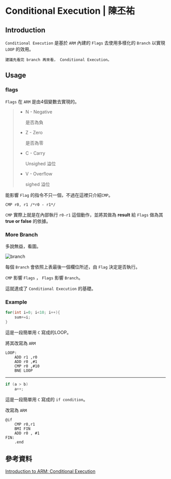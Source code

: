 # Conditional Execution | 陳丕祐

## Introduction
`Conditional Execution` 是基於 `ARM` 內建的 `Flags` 去使用多樣化的 `Branch` 以實現 `LOOP` 的效用。

```
建議先看完 branch 再來看， Conditional Execution。
```

## Usage

### flags

`Flags` 在 `ARM` 是由4個變數去實現的。

>* N - Negative
>
>   是否為負
>
>* Z - Zero
>
>   是否為零
>
>* C - Carry
>
>   Unsighed 溢位
>
>* V - Overflow
>
>   sighed 溢位

能影響 `Flag` 的指令不只一個，不過在這裡只介紹`CMP`。

```arm
CMP r0, r1 /*r0 - r1*/
```
`CMP` 實際上就是在內部執行 `r0-r1` 這個動作，並將其做為 **result** 給 `Flags` 做為其 **true or false** 的依據。

### More Branch

多說無益，看圖。

![branch](http://i.imgur.com/tUEipZd.png)

每個 `Branch` 會依照上表最後一個欄位所述，由 `Flag` 決定是否執行。

`CMP` 影響 `Flags` ， `Flags` 影響 `Branch`。

這就達成了 `Conditional Execution` 的基礎。

### Example

```c
for(int i=0; i<10; i++){
    sum+=i;
}
```

這是一段簡單用 `C` 寫成的LOOP。

將其改寫為 `ARM`

```arm
LOOP:
    ADD r1 ,r0
    ADD r0 ,#1
    CMP r0 ,#10
    BNE LOOP
```
********
```c
if (a > b)
    a++;
```
這是一段簡單用 `C` 寫成的 `if condition`。

改寫為 `ARM`

```arm
@if
    CMP r0,r1
    BMI FIN
    ADD r0 , #1
FIN:
    .end
```

## 參考資料

[Introduction to ARM: Conditional Execution](http://www.davespace.co.uk/arm/introduction-to-arm/conditional.html)
